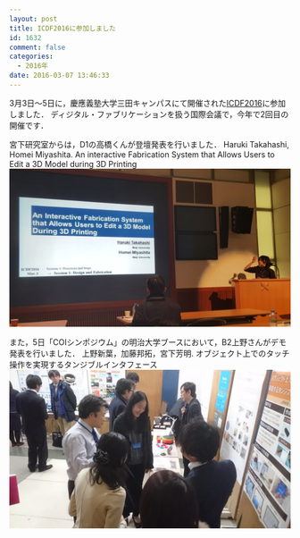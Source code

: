 ```yaml
---
layout: post
title: ICDF2016に参加しました
id: 1632
comment: false
categories:
  - 2016年
date: 2016-03-07 13:46:33
---
```


3月3日～5日に，慶應義塾大学三田キャンパスにて開催された[ICDF2016](http://iith.ac.in/~icdf16/ "ICDF2016")に参加しました．
ディジタル・ファブリケーションを扱う国際会議で，今年で2回目の開催です．

宮下研究室からは，D1の高橋くんが登壇発表を行いました．
Haruki Takahashi, Homei Miyashita.
An interactive Fabrication System that Allows Users to Edit a 3D Model during 3D Printing
[![Ccmp5usUAAAVJai](/wp-content/uploads/2016/03/Ccmp5usUAAAVJai.jpg)](/wp-content/uploads/2016/03/Ccmp5usUAAAVJai.jpg)

また，5日「COIシンポジウム」の明治大学ブースにおいて，B2上野さんがデモ発表を行いました．
上野新葉，加藤邦拓，宮下芳明. オブジェクト上でのタッチ操作を実現するタンジブルインタフェース
[![DSC_0866](/wp-content/uploads/2016/03/DSC_0866.jpg)](/wp-content/uploads/2016/03/DSC_0866.jpg)
